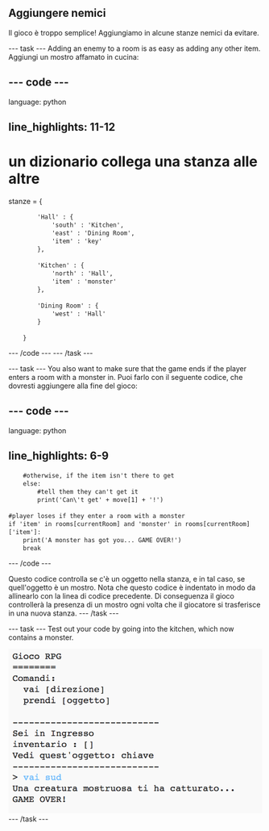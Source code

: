 ## Aggiungere nemici

Il gioco è troppo semplice! Aggiungiamo in alcune stanze nemici da evitare.

\--- task \--- Adding an enemy to a room is as easy as adding any other item. Aggiungi un mostro affamato in cucina:

## \--- code \---

language: python

## line_highlights: 11-12

# un dizionario collega una stanza alle altre

stanze = {

            'Hall' : {
                'south' : 'Kitchen',
                'east' : 'Dining Room',
                'item' : 'key'
            },
    
            'Kitchen' : {
                'north' : 'Hall',
                'item' : 'monster'
            },
    
            'Dining Room' : {
                'west' : 'Hall'
            }
    
        }
    

\--- /code \--- \--- /task \---

\--- task \--- You also want to make sure that the game ends if the player enters a room with a monster in. Puoi farlo con il seguente codice, che dovresti aggiungere alla fine del gioco:

## \--- code \---

language: python

## line_highlights: 6-9

        #otherwise, if the item isn't there to get
        else:
            #tell them they can't get it
            print('Can\'t get' + move[1] + '!')
    
    #player loses if they enter a room with a monster
    if 'item' in rooms[currentRoom] and 'monster' in rooms[currentRoom]['item']:
        print('A monster has got you... GAME OVER!')
        break
    

\--- /code \---

Questo codice controlla se c'è un oggetto nella stanza, e in tal caso, se quell'oggetto è un mostro. Nota che questo codice è indentato in modo da allinearlo con la linea di codice precedente. Di conseguenza il gioco controllerà la presenza di un mostro ogni volta che il giocatore si trasferisce in una nuova stanza. \--- /task \---

\--- task \--- Test out your code by going into the kitchen, which now contains a monster.

![schermata](images/rpg-monster-test.png) \--- /task \---